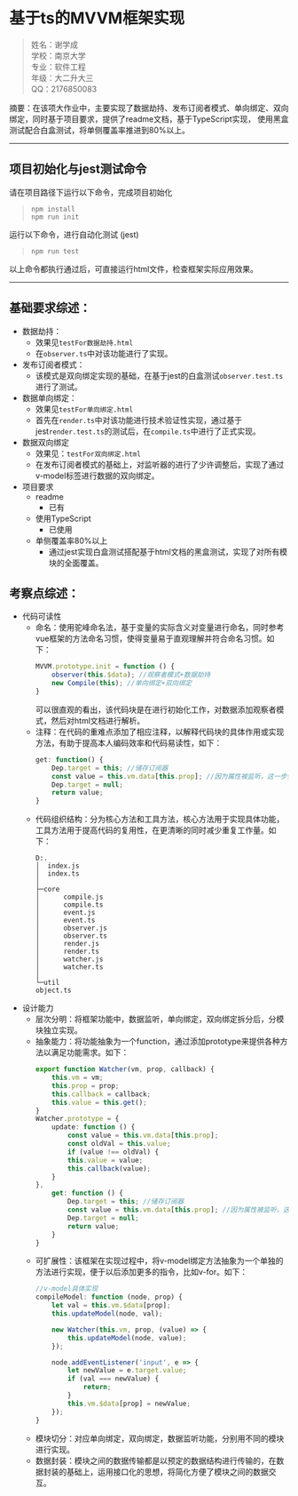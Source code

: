 # 基于ts的MVVM框架实现
>姓名：谢学成  
>学校：南京大学  
>专业：软件工程  
>年级：大二升大三  
> QQ：2176850083


摘要：在该项大作业中，主要实现了数据劫持、发布订阅者模式、单向绑定、双向绑定，同时基于项目要求，提供了readme文档，基于TypeScript实现，
使用黑盒测试配合白盒测试，将单侧覆盖率推进到80%以上。

---

## 项目初始化与jest测试命令

请在项目路径下运行以下命令，完成项目初始化
> `npm install`  
> `npm run init`  

运行以下命令，进行自动化测试 (jest)
> `npm run test`

以上命令都执行通过后，可直接运行html文件，检查框架实际应用效果。

---

## 基础要求综述：

- 数据劫持：
  - 效果见`testFor数据劫持.html`
  - 在`observer.ts`中对该功能进行了实现。
- 发布订阅者模式：
  - 该模式是双向绑定实现的基础，在基于jest的白盒测试`observer.test.ts`进行了测试。
- 数据单向绑定：
  - 效果见`testFor单向绑定.html`
  - 首先在`render.ts`中对该功能进行技术验证性实现，通过基于jest`render.test.ts`的测试后，在`compile.ts`中进行了正式实现。
- 数据双向绑定
  - 效果见：`testFor双向绑定.html`
  - 在发布订阅者模式的基础上，对监听器的进行了少许调整后，实现了通过v-model标签进行数据的双向绑定。
- 项目要求
  - readme
    - 已有
  - 使用TypeScript
    - 已使用
  - 单侧覆盖率80%以上
    - 通过jest实现白盒测试搭配基于html文档的黑盒测试，实现了对所有模块的全面覆盖。


## 考察点综述：

- 代码可读性
  - 命名：使用驼峰命名法，基于变量的实际含义对变量进行命名，同时参考vue框架的方法命名习惯，使得变量易于直观理解并符合命名习惯。如下：
    ```ts
    MVVM.prototype.init = function () {
        observer(this.$data); //观察者模式+数据劫持
        new Compile(this); //单向绑定+双向绑定
    }
    ```
    可以很直观的看出，该代码块是在进行初始化工作，对数据添加观察者模式，然后对html文档进行解析。
  - 注释：在代码的重难点添加了相应注释，以解释代码块的具体作用或实现方法，有助于提高本人编码效率和代码易读性，如下：
    ```ts
    get: function() {
        Dep.target = this; //储存订阅器
        const value = this.vm.data[this.prop]; //因为属性被监听，这一步会执行监听器里的 get方法
        Dep.target = null;
        return value;
    }
    ```
  - 代码组织结构：分为核心方法和工具方法，核心方法用于实现具体功能，工具方法用于提高代码的复用性，在更清晰的同时减少重复工作量。如下：
    ```
    D:.
    │  index.js
    │  index.ts
    │
    ├─core
    │      compile.js
    │      compile.ts
    │      event.js
    │      event.ts
    │      observer.js
    │      observer.ts
    │      render.js
    │      render.ts
    │      watcher.js
    │      watcher.ts
    │
    └─util
    object.ts
    ```
- 设计能力 
  - 层次分明：将框架功能中，数据监听，单向绑定，双向绑定拆分后，分模块独立实现。
  - 抽象能力：将功能抽象为一个function，通过添加prototype来提供各种方法以满足功能需求。如下：
    ```ts
    export function Watcher(vm, prop, callback) {
        this.vm = vm;
        this.prop = prop;
        this.callback = callback;
        this.value = this.get();
    }
    Watcher.prototype = {
        update: function () {
            const value = this.vm.data[this.prop];
            const oldVal = this.value;
            if (value !== oldVal) {
            this.value = value;
            this.callback(value);
        }
    },
        get: function () {
            Dep.target = this; //储存订阅器
            const value = this.vm.data[this.prop]; //因为属性被监听，这一步会执行监听器里的 get方法
            Dep.target = null;
            return value;
        }
    }
    ```
  - 可扩展性：该框架在实现过程中，将v-model绑定方法抽象为一个单独的方法进行实现，便于以后添加更多的指令，比如v-for。如下：
    ```ts
    //v-model具体实现
    compileModel: function (node, prop) {
        let val = this.vm.$data[prop];
        this.updateModel(node, val);

        new Watcher(this.vm, prop, (value) => {
            this.updateModel(node, value);
        });

        node.addEventListener('input', e => {
            let newValue = e.target.value;
            if (val === newValue) {
                return;
            }
            this.vm.$data[prop] = newValue;
        });
    }
    ```
  - 模块切分：对应单向绑定，双向绑定，数据监听功能，分别用不同的模块进行实现。
  - 数据封装：模块之间的数据传输都是以预定的数据结构进行传输的，在数据封装的基础上，运用接口化的思想，将简化方便了模块之间的数据交互。